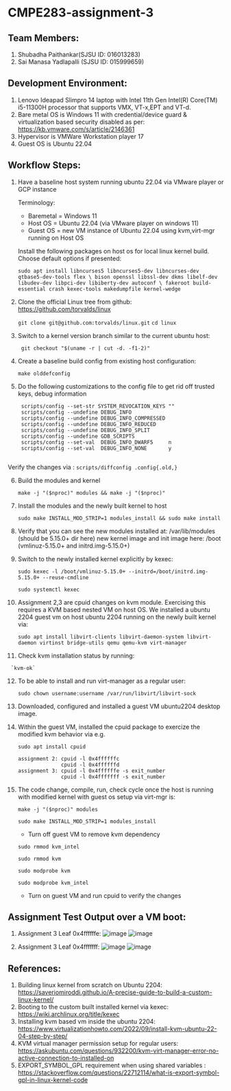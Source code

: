 # CMPE283-assignment-3
## Team Members:
1. Shubadha Paithankar(SJSU ID: 016013283)
2. Sai Manasa Yadlapalli (SJSU ID: 015999659)

## Development Environment:
  1. Lenovo Ideapad Slimpro 14 laptop with Intel 11th Gen Intel(R) Core(TM) i5-11300H processor that supports VMX, VT-x,EPT and VT-d.
  2. Bare metal OS is Windows 11 with credential/device guard & virtualization based security disabled as per: https://kb.vmware.com/s/article/2146361
  3. Hypervisor is VMWare Workstation player 17
  4. Guest OS is Ubuntu 22.04

## Workflow Steps:
  1. Have a baseline host system running ubuntu 22.04 via VMware player or GCP instance
      
      Terminology:
      
     * Baremetal = Windows 11
     * Host OS   = Ubuntu 22.04 (via VMware player on windows 11)
     * Guest OS  = new VM instance of Ubuntu 22.04 using kvm,virt-mgr running on Host OS
      
      Install the following packages on host os for local linux kernel build. Choose default options if presented:
      
      `sudo apt install libncurses5 libncurses5-dev libncurses-dev qtbase5-dev-tools flex \
      bison openssl libssl-dev dkms libelf-dev libudev-dev libpci-dev libiberty-dev autoconf \
      fakeroot build-essential crash kexec-tools makedumpfile kernel-wedge`

      
  2. Clone the official Linux tree from github: https://github.com/torvalds/linux
  
      `git clone git@github.com:torvalds/linux.git`
      `cd linux`
  
  3. Switch to a kernel version branch similar to the current ubuntu host:
  
     ` git checkout "$(uname -r | cut -d. -f1-2)"`
  
  4. Create a baseline build config from existing host configuration:
  
      `make olddefconfig`
      
  5. Do the following customizations to the config file to get rid off trusted keys, debug information
     ``` scripts/config --set-str SYSTEM_TRUSTED_KEYS ""
      scripts/config --set-str SYSTEM_REVOCATION_KEYS ""
      scripts/config --undefine DEBUG_INFO
      scripts/config --undefine DEBUG_INFO_COMPRESSED
      scripts/config --undefine DEBUG_INFO_REDUCED
      scripts/config --undefine DEBUG_INFO_SPLIT
      scripts/config --undefine GDB_SCRIPTS
      scripts/config --set-val  DEBUG_INFO_DWARF5     n
      scripts/config --set-val  DEBUG_INFO_NONE       y
      
  Verify the changes via : `scripts/diffconfig .config{.old,}`
      
  6. Build the modules and kernel
  
      `make -j "($nproc)" modules && make -j "($nproc)"`
  
  7. Install the modules and the newly built kernel to host
  
      `sudo make INSTALL_MOD_STRIP=1 modules_install && sudo make install`
      
  8. Verify that you can see the new modules installed at: /var/lib/modules (should be 5.15.0+ dir here)
     new kernel image and init image here: /boot  (vmlinuz-5.15.0+ and initrd.img-5.15.0+)
     
  9. Switch to the newly installed kernel explicitly by kexec:
  
     `sudo kexec -l /boot/vmlinuz-5.15.0+ --initrd=/boot/initrd.img-5.15.0+ --reuse-cmdline`
     
     `sudo systemctl kexec`
  
  10. Assignment 2,3 are cpuid changes on kvm module. Exercising this requires a KVM based nested VM on host OS.
      We installed a ubuntu 2204 guest vm on host ubuntu 2204 running on the newly built kernel via:
      
      `sudo apt install libvirt-clients libvirt-daemon-system libvirt-daemon virtinst bridge-utils qemu qemu-kvm virt-manager`
      
  11. Check kvm installation status by running:
  
     `kvm-ok`
  
  12. To be able to install and run virt-manager as a regular user:
  
      `sudo chown username:username /var/run/libvirt/libvirt-sock`
      
  13. Downloaded, configured and installed a guest VM ubuntu2204 desktop image.
  
  14. Within the guest VM, installed the cpuid package to exercize the modified kvm behavior via e.g.
  
      `sudo apt install cpuid`
      ```
      assignment 2: cpuid -l 0x4ffffffc
                    cpuid -l 0x4ffffffd
      assignment 3: cpuid -l 0x4ffffffe -s exit_number
                    cpuid -l 0x4fffffff -s exit_number

  15. The code change, compile, run, check cycle once the host is running with modified kernel with guest os setup via virt-mgr is:
      
      `make -j "($nproc)" modules`
      
      `sudo make INSTALL_MOD_STRIP=1 modules_install`
      
      * Turn off guest VM to remove kvm dependency
      
      `sudo rmmod kvm_intel`
      
      `sudo rmmod kvm`
      
      `sudo modprobe kvm`
      
      `sudo modprobe kvm_intel`
      
      * Turn on guest VM and run cpuid to verify the changes
      

## Assignment Test Output over a VM boot:
1. Assignment 3 Leaf 0x4ffffffe:
  ![image](https://user-images.githubusercontent.com/87613567/207153831-b019ab44-b01a-4da1-a891-b5eaa1432478.png)
  ![image](https://user-images.githubusercontent.com/87613567/207154136-f8e095c1-748f-4908-b91b-c38affcbde68.png)

2. Assignment 3 Leaf 0x4fffffff:
  ![image](https://user-images.githubusercontent.com/87613567/207154308-ac472887-8201-4d63-9f21-4d96943cd3c1.png)
  ![image](https://user-images.githubusercontent.com/87613567/207154418-09caed63-d95e-448d-ae18-3e28faa0ac51.png)


## References: 
1. Building linux kernel from scratch on Ubuntu 2204: https://saveriomiroddi.github.io/A-precise-guide-to-build-a-custom-linux-kernel/
2. Booting to the custom built installed kernel via kexec: https://wiki.archlinux.org/title/kexec
3. Installing kvm based vm inside the ubuntu 2204: https://www.virtualizationhowto.com/2022/09/install-kvm-ubuntu-22-04-step-by-step/
4. KVM virtual manager permission setup for regular users: https://askubuntu.com/questions/932200/kvm-virt-manager-error-no-active-connection-to-installed-on
5. EXPORT_SYMBOL_GPL requirement when using shared variables : https://stackoverflow.com/questions/22712114/what-is-export-symbol-gpl-in-linux-kernel-code
